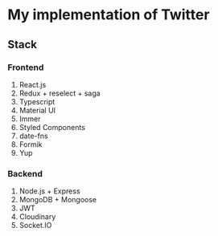 # My implementation of Twitter

## Stack

### Frontend
1. React.js
2. Redux + reselect + saga
3. Typescript
4. Material UI
5. Immer
6. Styled Components
7. date-fns
8. Formik
9. Yup

### Backend
1. Node.js + Express
2. MongoDB + Mongoose
3. JWT
4. Cloudinary
5. Socket.IO
